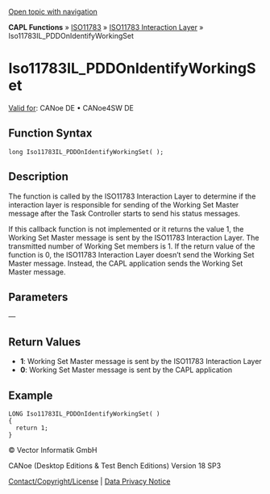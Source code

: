 [Open topic with navigation](../../../../../../CANoeDEFamily.htm#Topics/CAPLFunctions/ISO11783/ISOInteractionLayer/Functions/CAPLfunctionIso11783ILPDDOnIdentifyWorkingSet.md)

**CAPL Functions** » [ISO11783](../../CAPLfunctionsISO11783Overview.md) » [ISO11783 Interaction Layer](../CAPLfunctionsISOILOverview.md) » Iso11783IL_PDDOnIdentifyWorkingSet

# Iso11783IL_PDDOnIdentifyWorkingSet

[Valid for](../../../../Shared/FeatureAvailability.md):  CANoe DE • CANoe4SW DE

## Function Syntax

```plaintext
long Iso11783IL_PDDOnIdentifyWorkingSet( );
```

## Description

The function is called by the ISO11783 Interaction Layer to determine if the interaction layer is responsible for sending of the Working Set Master message after the Task Controller starts to send his status messages.

If this callback function is not implemented or it returns the value 1, the Working Set Master message is sent by the ISO11783 Interaction Layer. The transmitted number of Working Set members is 1. If the return value of the function is 0, the ISO11783 Interaction Layer doesn’t send the Working Set Master message. Instead, the CAPL application sends the Working Set Master message.

## Parameters

—

## Return Values

- **1**: Working Set Master message is sent by the ISO11783 Interaction Layer
- **0**: Working Set Master message is sent by the CAPL application

## Example

```plaintext
LONG Iso11783IL_PDDOnIdentifyWorkingSet( )
{
  return 1;
}
```

© Vector Informatik GmbH

CANoe (Desktop Editions & Test Bench Editions) Version 18 SP3

[Contact/Copyright/License](../../../../Shared/ContactCopyrightLicense.md) | [Data Privacy Notice](https://www.vector.com/int/en/company/get-info/privacy-policy/)